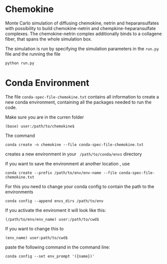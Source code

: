 
# Chemokine
Monte Carlo simulation of diffusing chemokine, netrin and heparansulfates with possibility to build chemokine-netrin and chempkine-heparansulfate complexes. The chemokine-netrin complex additionally binds to a collagene fiber, that spans the whole simulation box.

The simulation is run by specifying the simulation parameters in the ```run.py``` file and the running the file

```console
python run.py
```

# Conda Environment
The file ```conda-spec-file-chemokine.txt``` contains all information to create a new conda environment, containing all the packages needed to run the code.

Make sure you are in the curren folder
```console
(base) user:/path/to/chemokine$
```

The command 

```console
conda create -n chemokine --file conda-spec-file-chemokine.txt
```

creates a new environment in your ``` /path/to/conda/envs``` directory

If you want to save the environment at another location , use 

```console
conda create --prefix /path/to/env/env-name --file conda-spec-file-chemokine.txt
```

For this you need to change your conda config to contain the path to the environments

```console
conda config --append envs_dirs /path/to/env
```

If you activate the enviroment it will look like this:

```console
(/path/to/env/env_name) user:/path/to/cwd$ 
```

If you want to change this to 

```console
(env_name) user:path/to/cwd$
```

paste the following command in the command line:

```console
conda config --set env_prompt '({name})'
```












